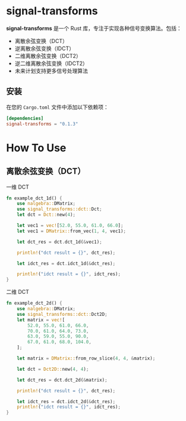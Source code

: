 # signal-transforms

**signal-transforms** 是一个 Rust 库，专注于实现各种信号变换算法。包括：
- 离散余弦变换（DCT）
- 逆离散余弦变换（IDCT）
- 二维离散余弦变换（DCT2）
- 逆二维离散余弦变换（IDCT2）
- 未来计划支持更多信号处理算法


## 安装

在您的 `Cargo.toml` 文件中添加以下依赖项：

```toml
[dependencies]
signal-transforms = "0.1.3"
```


# How To Use

## 离散余弦变换（DCT）

一维 DCT

```rust
fn example_dct_1d() {
    use nalgebra::DMatrix;
    use signal_transforms::dct::Dct;
    let dct = Dct::new(4);

    let vec1 = vec![52.0, 55.0, 61.0, 66.0];
    let vec1 = DMatrix::from_vec(1, 4, vec1);

    let dct_res = dct.dct_1d(&vec1);

    println!("dct result = {}", dct_res);

    let idct_res = dct.idct_1d(&dct_res);

    println!("idct result = {}", idct_res);
}
```

二维 DCT
```rust
fn example_dct_2d() {
    use nalgebra::DMatrix;
    use signal_transforms::dct::Dct2D;
    let matrix = vec![
        52.0, 55.0, 61.0, 66.0,
        70.0, 61.0, 64.0, 73.0,
        63.0, 59.0, 55.0, 90.0,
        67.0, 61.0, 68.0, 104.0,
    ];

    let matrix = DMatrix::from_row_slice(4, 4, &matrix);

    let dct = Dct2D::new(4, 4);

    let dct_res = dct.dct_2d(&matrix);

    println!("dct result = {}", dct_res);

    let idct_res = dct.idct_2d(&dct_res);
    println!("idct result = {}", idct_res);
}
```


